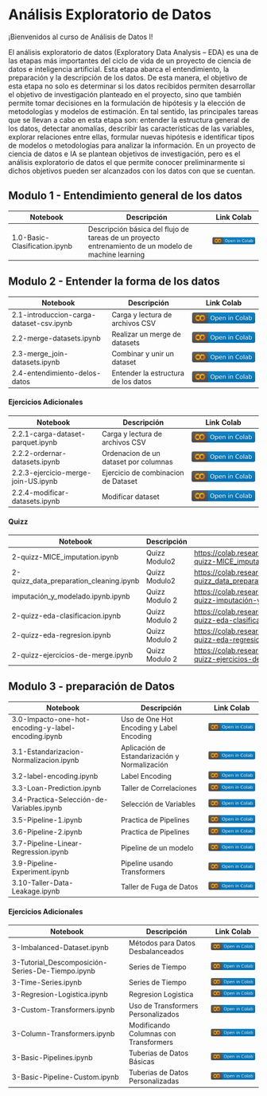 
# Análisis Exploratorio de Datos

¡Bienvenidos al curso de Análisis de Datos I!

El análisis exploratorio de datos (Exploratory Data Analysis – EDA) es una de las etapas más importantes del ciclo de vida de un proyecto de ciencia de datos e inteligencia artificial. Esta etapa abarca el entendimiento, la preparación y la descripción de los datos. De esta manera, el objetivo de esta etapa no solo es determinar si los datos recibidos permiten desarrollar el objetivo de investigación planteado en el proyecto, sino que también permite tomar decisiones en la formulación de hipótesis y la elección de metodologías y modelos de estimación. En tal sentido, las principales tareas que se llevan a cabo en esta etapa son: entender la estructura general de los datos, detectar anomalías, describir las características de las variables, explorar relaciones entre ellas, formular nuevas hipótesis e identificar tipos de modelos o metodologías para analizar la información. En un proyecto de ciencia de datos e IA se plantean objetivos de investigación, pero es el análisis exploratorio de datos el que permite conocer preliminarmente si dichos objetivos pueden ser alcanzados con los datos con que se cuentan.


## Modulo 1 - Entendimiento general de los datos

| Notebook | Descripción | Link Colab |
|----------|-------------|----------|
|1.0-Basic-Clasification.ipynb|Descripción básica del flujo de tareas de un proyecto entrenamiento de un modelo de machine learning |<a href="https://colab.research.google.com/github/armandoordonez/eda_couse/blob/main/1.0-Basic-Clasification.ipynb"><img src="img/colab.svg" alt="Open In Colab"></a>|


## Modulo 2 -  Entender la forma de los datos 

| Notebook | Descripción | Link Colab |
|----------|-------------|----------|
|2.1-introduccion-carga-dataset-csv.ipynb|Carga y lectura de archivos CSV| <a href="https://colab.research.google.com/github/armandoordonez/eda_couse/blob/main/2.1-introduccion-carga-dataset-csv.ipynb"><img src="img/colab.svg" alt="Open In Colab"></a>|
|2.2-merge-datasets.ipynb|Realizar un merge de datasets| <a href="https://colab.research.google.com/github/armandoordonez/eda_couse/blob/main/2.2-merge-datasets.ipynb"><img src="img/colab.svg" alt="Open In Colab"></a>|
|2.3-merge_join-datasets.ipynb|Combinar y unir un dataset| <a href="https://colab.research.google.com/github/armandoordonez/eda_couse/blob/main/2.3-merge_join-datasets.ipynb"><img src="img/colab.svg" alt="Open In Colab"></a>|
|2.4-entendimiento-delos-datos|Entender la estructura de los datos| <a href="https://colab.research.google.com/github/armandoordonez/eda_couse/blob/main/2.4-entendimiento-delos-datos.ipynb"><img src="img/colab.svg" alt="Open In Colab"></a>|


#### Ejercicios Adicionales

| Notebook | Descripción | Link Colab |
|----------|-------------|----------|
|2.2.1-carga-dataset-parquet.ipynb|Carga y lectura de archivos CSV| <a href="https://colab.research.google.com/github/armandoordonez/eda_couse/blob/main/2.2.1-carga-dataset-parquet.ipynb"><img src="img/colab.svg" alt="Open In Colab"></a>|
|2.2.2-ordernar-datasets.ipynb|Ordenacion de un dataset por columnas| <a href="https://colab.research.google.com/github/armandoordonez/eda_couse/blob/main/2.2.2-ordernar-datasets.ipynb"><img src="img/colab.svg" alt="Open In Colab"></a>|
|2.2.3-ejercicio-merge-join-US.ipynb|Ejercicio de combinacion de Dataset|<a href="https://colab.research.google.com/github/armandoordonez/eda_couse/blob/main/2.2.3-ejercicio-merge-join-US.ipynb"><img src="img/colab.svg" alt="Open In Colab"></a>|
|2.2.4-modificar-datasets.ipynb|Modificar dataset|<a href="[https://colab.research.google.com/github/armandoordonez/eda_couse/blob/main/2.2.3-ejercicio-merge-join-US.ipynb](https://colab.research.google.com/github/armandoordonez/eda_couse/blob/main/2.2.3-modificar-datasets.ipynb)"><img src="img/colab.svg" alt="Open In Colab"></a>|

#### Quizz
| Notebook | Descripción | Link Colab |
|----------|-------------|----------|
|2-quizz-MICE_imputation.ipynb| Quizz Modulo2 | https://colab.research.google.com/github/armandoordonez/eda_couse/blob/main/2-quizz-MICE_imputation.ipynb|
|2-quizz_data_preparation_cleaning.ipynb| Quizz Modulo2| https://colab.research.google.com/github/armandoordonez/eda_couse/blob/main/2-quizz_data_preparation_cleaning.ipynb|
|imputación_y_modelado.ipynb.ipynb| Quizz Modulo 2| https://colab.research.google.com/github/armandoordonez/eda_couse/blob/main/2-quizz-imputación-y-modelado.ipynb|
|2-quizz-eda-clasificacion.ipynb| Quizz Modulo 2| https://colab.research.google.com/github/armandoordonez/eda_couse/blob/main/2-quizz-eda-clasificacion.ipynb|
|2-quizz-eda-regresion.ipynb| Quizz Modulo 2| https://colab.research.google.com/github/armandoordonez/eda_couse/blob/main/2-quizz-eda-regresion.ipynb|
|2-quizz-ejercicios-de-merge.ipynb| Quizz Modulo 2| https://colab.research.google.com/github/armandoordonez/eda_couse/blob/main/2-quizz-ejercicios-de-merge.ipynb|


## Modulo 3 -  preparación de Datos 

| Notebook | Descripción | Link Colab |
|----------|-------------|----------| 
|3.0-Impacto-one-hot-encoding-y-label-encoding.ipynb| Uso de One Hot Encoding y Label Encoding | <a href="https://colab.research.google.com/github/armandoordonez/eda_couse/blob/main/Impacto_one_hot_encoding_y_label_encoding.ipynb"><img src="img/colab.svg" alt="Open In Colab"></a>|
|3.1-Estandarizacion-Normalizacion.ipynb|Aplicación de Estandarización y Normalización|<a href="https://colab.research.google.com/github/armandoordonez/eda_couse/blob/main/Stanarize_normalize.ipynb"><img src="img/colab.svg" alt="Open In Colab"></a>|
|3.2-label-encoding.ipynb|Label Encoding|<a href="https://colab.research.google.com/github/armandoordonez/eda_couse/blob/main/Label_encoding.ipynb"><img src="img/colab.svg" alt="Open In Colab"></a>|
|3.3-Loan-Prediction.ipynb|Taller de Correlaciones|<a href="https://colab.research.google.com/github/armandoordonez/eda_couse/blob/main/3.3-Loan-Prediction.ipynb"><img src="img/colab.svg" alt="Open In Colab"></a>|
|3.4-Practica-Selección-de-Variables.ipynb|Selección de Variables|<a href="https://colab.research.google.com/github/armandoordonez/eda_couse/blob/main/3.4-Practica-Selecci%C3%B3n-de-Variables.ipynb"><img src="img/colab.svg" alt="Open In Colab"></a>|
|3.5-Pipeline-1.ipynb|Practica de Pipelines|<a href="https://colab.research.google.com/github/armandoordonez/eda_couse/blob/main/Pipeline_1.ipynb"><img src="img/colab.svg" alt="Open In Colab"></a>|
|3.6-Pipeline-2.ipynb|Practica de Pipelines|<a href="https://colab.research.google.com/github/armandoordonez/eda_couse/blob/main/Pipeline_2.ipynb"><img src="img/colab.svg" alt="Open In Colab"></a>|
|3.7-Pipeline-Linear-Regression.ipynb|Pipeline de un modelo|<a href="https://colab.research.google.com/github/armandoordonez/eda_couse/blob/main/Pipeline_Linear_regression.ipynb"><img src="img/colab.svg" alt="Open In Colab"></a>|
|3.9-Pipeline-Experiment.ipynb|Pipeline usando Transformers|<a href="https://colab.research.google.com/github/armandoordonez/eda_couse/blob/main/Pipeline_Experiment.ipynb"><img src="img/colab.svg" alt="Open In Colab"></a>|
|3.10-Taller-Data-Leakage.ipynb|Taller de Fuga de Datos|<a href="https://colab.research.google.com/github/armandoordonez/eda/blob/main/Taller_Data_Leakage.ipynb"><img src="img/colab.svg" alt="Open In Colab"></a>|

#### Ejercicios Adicionales

| Notebook | Descripción | Link Colab |
|----------|-------------|----------|
|3-Imbalanced-Dataset.ipynb|Métodos para Datos Desbalanceados|<a href="https://colab.research.google.com/github/armandoordonez/eda_couse/blob/main/3-Imbalanced-Dataset.ipynb"><img src="img/colab.svg" alt="Open In Colab"></a>|
|3-Tutorial_Descomposición-Series-De-Tiempo.ipynb|Series de Tiempo|<a href="https://colab.research.google.com/github/armandoordonez/eda_couse/blob/main/tutorial_descomposici%C3%B3n_series_de_tiempo.ipynb"><img src="img/colab.svg" alt="Open In Colab"></a>|
|3-Time-Series.ipynb|Series de Tiempo|<a href="https://colab.research.google.com/github/armandoordonez/eda_couse/blob/main/Time_series.ipynb"><img src="img/colab.svg" alt="Open In Colab"></a>|
|3-Regresion-Logistica.ipynb|Regresion Logistica|<a href="https://colab.research.google.com/github/armandoordonez/eda_couse/blob/main/Regresi%C3%B3n_logistica.ipynb"><img src="img/colab.svg" alt="Open In Colab"></a>|
|3-Custom-Transformers.ipynb|Uso de Transformers Personalizados|<a href="https://colab.research.google.com/github/armandoordonez/eda_couse/blob/main/Custom_transformers.ipynb"><img src="img/colab.svg" alt="Open In Colab"></a>|
|3-Column-Transformers.ipynb|Modificando Columnas con Transformers|<a href="https://colab.research.google.com/github/armandoordonez/eda_couse/blob/main/Column_transformers.ipynb"><img src="img/colab.svg" alt="Open In Colab"></a>|
|3-Basic-Pipelines.ipynb|Tuberias de Datos Básicas|<a href="https://colab.research.google.com/github/armandoordonez/eda_couse/blob/main/Basic_pipelines.ipynb"><img src="img/colab.svg" alt="Open In Colab"></a>|
|3-Basic-Pipeline-Custom.ipynb|Tuberias de Datos Personalizadas|<a href="https://colab.research.google.com/github/armandoordonez/eda_couse/blob/main/Basic_Pipeline_custom.ipynb"><img src="img/colab.svg" alt="Open In Colab"></a>|


